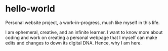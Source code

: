 # hello-world


Personal website project, a work-in-progress, much like myself in this life.

I am ephemeral, creative, and an infinite learner. I want to know more about coding and work on creating a personal webpage that I myself can make edits and changes to down its digital DNA.
Hence, why I am here.
